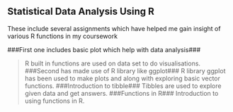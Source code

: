 ## Statistical  Data Analysis Using R ##
These include several assignments which have helped me gain insight of various R functions in my coursework


###First one includes basic plot which help with data analysis###
>R built in functions are used on data set to do visualisations.
###Second has made use of R library like ggplot###
>R library ggplot has been used to make plots and along with exploring basic vector functions.
###Introduction to tibble###
>Tibbles are used to explore given data and get answers.
###Functions in R###
>Introduction to using functions in R.
